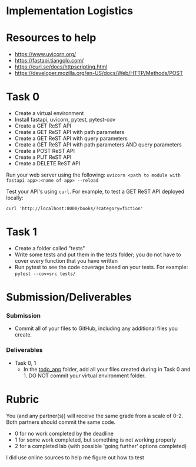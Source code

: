 # Implementation Logistics

# Resources to help

* https://www.uvicorn.org/
* https://fastapi.tiangolo.com/
* https://curl.se/docs/httpscripting.html
* https://developer.mozilla.org/en-US/docs/Web/HTTP/Methods/POST

# Task 0

* Create a virtual environment
* Install fastapi, uvicorn, pytest, pytest-cov
* Create a GET ReST API
* Create a GET ReST API with path parameters
* Create a GET ReST API with query parameters
* Create a GET ReST API with path parameters AND query parameters
* Create a POST ReST API
* Create a PUT ReST API 
* Create a DELETE ReST API

Run your web server using the following:
`uvicorn <path to module with fastapi app>:<name of app> --reload`

Test your API's using `curl`. For example, to test a GET ReST API deployed locally:

`curl 'http://localhost:8000/books/?category=fiction'`


# Task 1

* Create a folder called "tests"
* Write some tests and put them in the tests folder; you do not have to cover every function that you have written
* Run pytest to see the code coverage based on your tests. For example:
`pytest --cov=src tests/`

  

# Submission/Deliverables

### Submission
- Commit all of your files to GitHub, including any additional files you create.

### Deliverables

- Task 0, 1
  - In the [todo_app](./todo_app) folder, add all your files created during in Task 0 and 1. DO NOT commit your virtual environment folder. 

# Rubric

You (and any partner(s)) will receive the same grade from a scale of 0-2. Both partners should commit the same code.

- 0 for no work completed by the deadline
- 1 for some work completed, but something is not working properly
- 2 for a completed lab (with possible 'going further' options completed)

I did use online sources to help me figure out how to test